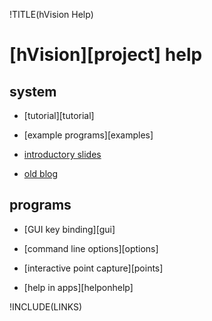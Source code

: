 !TITLE(hVision Help)

# [hVision][project] help


## system

- [tutorial][tutorial]

- [example programs][examples]

- [introductory slides](http://dis.um.es/~alberto/material/ev1.pdf)

- [old blog](http://covector.blogspot.com.es/)

## programs

- [GUI key binding][gui]

- [command line options][options]

- [interactive point capture][points]

- [help in apps][helponhelp]

!INCLUDE(LINKS)

